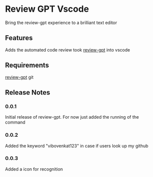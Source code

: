 # Review GPT Vscode

Bring the review-gpt experience to a brilliant text editor
## Features

Adds the automated code review took [review-gpt](https://github.com/vibovenkat123/review-gpt) into vscode

## Requirements

[review-gpt](https://github.com/vibovenkat123/review-gpt)
git

## Release Notes


### 0.0.1

Initial release of review-gpt. For now just added the running of the command

### 0.0.2

Added the keyword "vibovenkat123" in case if users look up my github

### 0.0.3

Added a icon for recognition